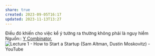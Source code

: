 ```yaml
---
share: true
created: 2023-09-05T16:17
updated: 2023-11-13T13:27
---
```

Điều đó khiến cho việc kể ý tưởng ra thường không phải là nguy hiểm
Nguồn:: [Y Combinator](../../%CE%9E%20Ngu%E1%BB%93n/Y%20Combinator.md), ![Lecture 1 - How to Start a Startup (Sam Altman, Dustin Moskovitz) - YouTube](https://youtu.be/CBYhVcO4WgI)
